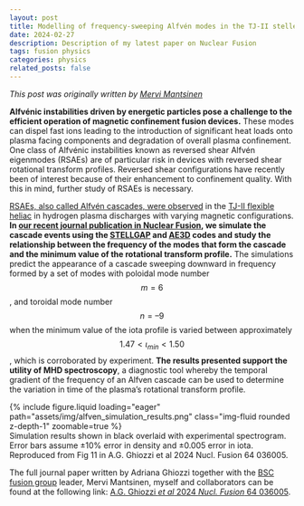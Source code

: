 ```yaml
---
layout: post
title: Modelling of frequency-sweeping Alfvén modes in the TJ-II stellerator
date: 2024-02-27
description: Description of my latest paper on Nuclear Fusion
tags: fusion physics
categories: physics
related_posts: false
---
```


_This post was originally written by
[Mervi Mantsinen](https://fusion.bsc.es/index.php/2024/02/27/our-new-journal-paper-in-nuclear-fusion-on-modeling-of-frequency-sweeping-alfven-modes/)_

**Alfvénic instabilities driven by energetic particles pose a challenge to the efficient operation of
magnetic confinement fusion devices.** These modes can dispel fast ions leading to the introduction of
significant heat loads onto plasma facing components and degradation of overall plasma confinement. One
class of Alfvénic instabilities known as reversed shear Alfvén eigenmodes (RSAEs) are of particular risk
in devices with reversed shear rotational transform profiles. Reversed shear configurations have recently
been of interest because of their enhancement to confinement quality. With this in mind, further study of
RSAEs is necessary.

[RSAEs, also called Alfvén cascades, were observed](http://10.0.4.64/0029-5515/54/12/123002) in the
[TJ-II flexible heliac](http://fusionwiki.ciemat.es/wiki/TJ-II) in hydrogen plasma discharges with
varying magnetic configurations. **In
[our recent journal publication in Nuclear Fusion](https://iopscience.iop.org/article/10.1088/1741-4326/ad1c93),
we simulate the cascade events using the [STELLGAP](ttps://doi.org/10.1063/1.1590316) and
[AE3D](https://doi.org/10.1063/1.3313818) codes and study the relationship between the frequency of the
modes that form the cascade and the minimum value of the rotational transform profile.** The simulations
predict the appearance of a cascade sweeping downward in frequency formed by a set of modes with poloidal
mode number $$m = 6$$, and toroidal mode number $$n  = – 9$$ when the minimum value of the iota profile
is varied between approximately $$1.47 < \iota_{min} < 1.50$$, which is corroborated by experiment. **The
results presented support the utility of MHD spectroscopy**, a diagnostic tool whereby the temporal
gradient of the frequency of an Alfven cascade can be used to determine the variation in time of the
plasma’s rotational transform profile.

<div class="col-sm mt-3 mt-md-0">
    {% include figure.liquid loading="eager" path="assets/img/alfven_simulation_results.png" class="img-fluid rounded z-depth-1" zoomable=true %}
</div>
<div class="caption">
    Simulation results shown in black overlaid with experimental spectrogram.
    Error bars assume ±10% error in density and ±0.005 error in iota.
    Reproduced from Fig 11 in A.G. Ghiozzi et al 2024 Nucl. Fusion 64 036005.
</div>

The full journal paper written by Adriana Ghiozzi together with the
[BSC fusion group](https://fusion.bsc.es/) leader, Mervi Mantsinen, myself and collaborators can be found
at the following link:
[A.G. Ghiozzi _et al_ 2024 _Nucl. Fusion_ 64 036005](https://iopscience.iop.org/article/10.1088/1741-4326/ad1c93).
